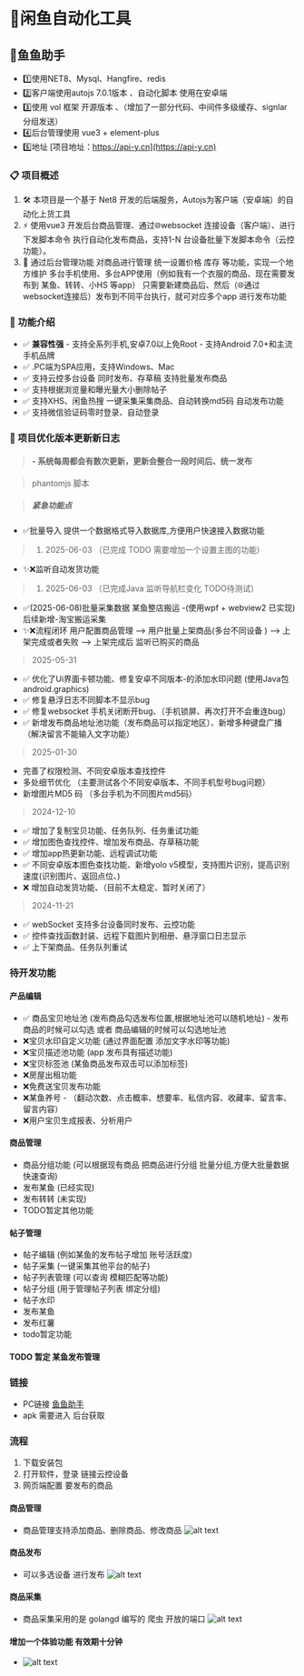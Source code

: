 # 🎯闲鱼自动化工具


## 🚀鱼鱼助手
- 1️⃣使用NET8、Mysql、Hangfire、redis
- 2️⃣客户端使用autojs 7.0.1版本 、自动化脚本 使用在安卓端
- 3️⃣使用 vol 框架 开源版本 、（增加了一部分代码、中间件多级缓存、signlar 分组发送）
- 4️⃣后台管理使用 vue3 + element-plus 
- 5️⃣地址 [项目地址：https://api-y.cn](https://api-y.cn)

### 📋 项目概述
1. 🛠️ 本项目是一个基于 Net8 开发的后端服务，Autojs为客户端（安卓端）的自动化上货工具
2. ⚡ 使用vue3 开发后台商品管理、通过🌐websocket 连接设备（客户端）、进行下发脚本命令 执行自动化发布商品，支持1-N 台设备批量下发脚本命令（云控功能）。
3. 🔧 通过后台管理功能 对商品进行管理 统一设置价格 库存 等功能，实现一个地方维护 多台手机使用、多台APP使用（例如我有一个衣服的商品、现在需要发布到 某鱼、转转、小HS 等app） 只需要新建商品后、然后（🌐通过websocket连接后）发布到不同平台执行，就可对应多个app 进行发布功能

### 🎯 功能介绍

- ✅ **兼容性强** - 支持全系列手机,安卓7.0以上免Root - 支持Android 7.0+和主流手机品牌
- ✅ .PC端为SPA应用，支持Windows、Mac
- ✅ 支持云控多台设备 同时发布、存草稿 支持批量发布商品
- ✅ 支持根据浏览量和曝光量大小删除帖子
- ✅ 支持XHS、闲鱼热搜 一键采集采集商品、自动转换md5码 自动发布功能
- ✅ 支持微信验证码零时登录、自动登录

### 📌 项目优化版本更新新日志
> #### - 系统每周都会有数次更新，更新会整合一段时间后、统一发布

> phantomjs 脚本

> ##### 紧急功能点
- ✅批量导入 提供一个数据格式导入数据库,方便用户快速接入数据功能 
> 1. 2025-06-03 （已完成 TODO 需要增加一个设置主图的功能）
- ✨❌监听自动发货功能 
> 1. 2025-06-03 （已完成Java 监听导航栏变化 TODO待测试）
- ✅(2025-06-08)批量采集数据 某鱼整店搬运 -(使用wpf + webview2 已实现) 后续新增-淘宝搬运采集
- ✨❌流程闭环 用户配置商品管理 --> 用户批量上架商品(多台不同设备 ) --> 上架完成或者失败 --> 上架完成后 监听已购买的商品

> 2025-05-31
- ✅ 优化了Ui界面卡顿功能、修复安卓不同版本-的添加水印问题 (使用Java包android.graphics)
- ✅ 修复悬浮日志不同脚本不显示bug
- ✅ 修复websocket 手机关闭断开bug、（手机锁屏、再次打开不会重连bug）
- ✅ 新增发布商品地址池功能（发布商品可以指定地区）、新增多种键盘广播（解决留言不能输入文字功能）

> 2025-01-30
- 完善了权限检测、不同安卓版本查找控件
- 多处细节优化 （主要测试各个不同安卓版本、不同手机型号bug问题）
- 新增图片MD5 码 （多台手机为不同图片md5码）


> 2024-12-10
- ✅ 增加了复制宝贝功能、任务队列、任务重试功能
- ✅ 增加图色查找控件、增加发布商品、存草稿功能
- ✅ 增加app热更新功能、远程调试功能
- ✅ 不同安卓版本图色查找功能、新增yolo v5模型，支持图片识别，提高识别速度(识别图片、返回点位、)
- ❌ 增加自动发货功能、（目前不太稳定、暂时关闭了）


> 2024-11-21
- ✅ webSocket 支持多台设备同时发布、云控功能
- ✅ 控件查找函数封装、远程下载图片到相册、悬浮窗口日志显示
- ✅ 上下架商品、任务队列重试





### 待开发功能
#### 产品编辑
- ✅ 商品宝贝地址池 (发布商品勾选发布位置,根据地址池可以随机地址) - 发布商品的时候可以勾选 或者 商品编辑的时候可以勾选地址池
- ❌宝贝水印自定义功能 (通过界面配置 添加文字水印等功能)
- ❌宝贝描述池功能 (app 发布具有描述功能)
- ❌宝贝标签池 (某鱼商品发布双击可以添加标签)
- ❌房屋出租功能
- ❌免费送宝贝发布功能
- ❌某鱼养号 - （翻动次数、点击概率、想要率、私信内容、收藏率、留言率、留言内容）
- ❌用户宝贝生成报表、分析用户


#### 商品管理

- 商品分组功能 (可以根据现有商品 把商品进行分组 批量分组,方便大批量数据 快速查询)
- 发布某鱼 (已经实现)
- 发布转转 (未实现)
- TODO暂定其他功能

#### 帖子管理

- 帖子编辑 (例如某鱼的发布帖子增加 账号活跃度)
- 帖子采集 (一键采集其他平台的帖子)
- 帖子列表管理 (可以查询 模糊匹配等功能)
- 帖子分组 (用于管理帖子列表 绑定分组)
- 帖子水印 
- 发布某鱼
- 发布红薯
- todo暂定功能

#### TODO 暂定 某鱼发布管理



### 链接
- PC链接 [鱼鱼助手](https://api-y.cn/#/)
- apk 需要进入 后台获取


### 流程
1. 下载安装包
2. 打开软件，登录 链接云控设备
3. 网页端配置 要发布的商品 

#### 商品管理
- 商品管理支持添加商品、删除商品、修改商品
![alt text](image-1.png)

#### 商品发布
- 可以多选设备 进行发布
![alt text](image-4.png)

#### 商品采集
- 商品采集采用的是 golangd 编写的 爬虫 开放的端口
![alt text](image-3.png)


#### 增加一个体验功能 有效期十分钟
- ![alt text](image.png)
